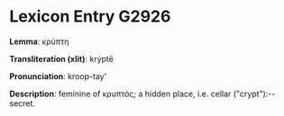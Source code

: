 # Lexicon Entry G2926

**Lemma**: κρύπτη

**Transliteration (xlit)**: krýptē

**Pronunciation**: kroop-tay'

**Description**:
feminine of κρυπτός; a hidden place, i.e. cellar ("crypt"):--secret.
